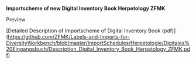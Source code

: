 **Importscheme of new Digital Inventory Book Herpetology ZFMK**

Preview

[Detailed Description of Importscheme of Digital Inventory Book (pdf)] (https://github.com/ZFMK/Labels-and-Imports-for-DiversityWorkbench/blob/master/ImportSchedules/Herpetologie/Digitales%20Eingangsbuch/Description_Digital_Inventory_Book_Herpetology_ZFMK.pdf)
